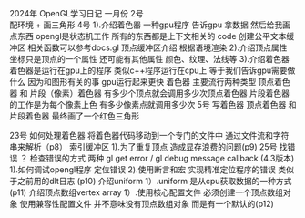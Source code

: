2024年 OpenGL学习日记
一月份
2号  
	配环境 + 画三角形
4号
	1).介绍着色器 一种gpu程序  告诉gpu  拿数据 然后给我画点东西
        opengl是状态机工作 所有的东西都是上下文相关的
        code 创建公平文本缓冲区     相关函数可以参考docs.gl
       顶点缓冲区介绍  根据语境渲染
    2).介绍顶点属性  
        坐标只是顶点的一个属性 还可能有其他属性 颜色、纹理、法线等
    3).介绍着色器  着色器是运行在gpu上的程序 类似c++程序运行在cpu上
        等于我们告诉gpu需要做什么  因为和图形有关的事 gpu运行起来更快
        着色器 主要流行两种类型   顶点着色器 和 片段（像素）着色器
        有多少个顶点就会调用多少次顶点着色器
        片段着色器的工作是为每个像素上色 有多少像素点就调用多少次
5号
    写着色器  顶点着色器 和 片段着色器 最终画了一个红色三角形

23号
    如何处理着色器 
        将着色器代码移动到一个专门的文件中 通过文件流和字符串来解析（p8）
    索引缓冲区
        1).为了重复顶点 造成显存浪费的问题(p9)
25号
    找错误 ？ 检查错误的方式 两种 gl get error  /  gl debug message callback (4.3版本)
        1).如何调试opengl程序 定位错误
        2).使用断言和宏 实现精准定位程序的错误 类似于之前用的dlt日志 (p10)
    介绍uniform
        1）.uniform 是从cpu获取数据的一种方式(p11)
    介绍顶点数组vertex array
        1）.使用核心配置文件 必须创建一个顶点数组对象
            使用兼容性配置文件 并不意味没有顶点数组对象 而是有一个默认的(p12)